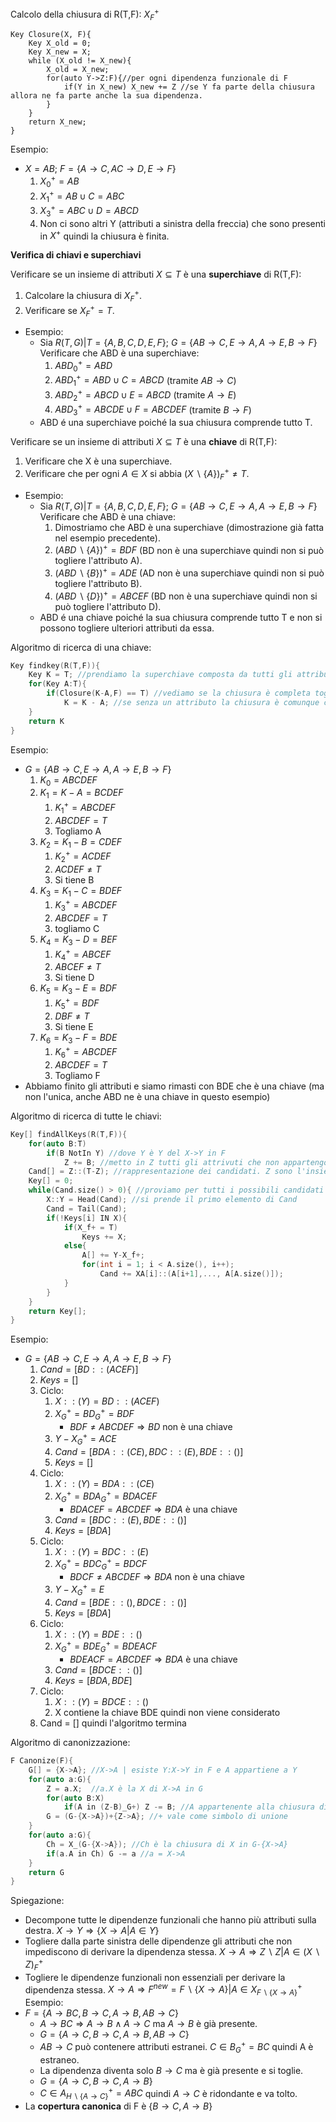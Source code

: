
Calcolo della chiusura di R(T,F): $X^+_F$
```
Key Closure(X, F){
	Key X_old = 0;
	Key X_new = X;
	while (X_old != X_new){
		X_old = X_new;
		for(auto Y->Z:F){//per ogni dipendenza funzionale di F
			if(Y in X_new) X_new += Z //se Y fa parte della chiusura allora ne fa parte anche la sua dipendenza.
		}
	}
	return X_new;
}
```
Esempio:
- $X=AB; ~ F=\{A \rightarrow C, AC \rightarrow D, E \rightarrow F\}$
	1. $X^{+}_{0} = AB$
	2. $X^{+}_{1}= AB\cup C = ABC$
	3. $X^{+}_{3}= ABC\cup D = ABCD$
	4. Non ci sono altri Y (attributi a sinistra della freccia) che sono presenti in $X^{+}$ quindi la chiusura è finita.


**Verifica di chiavi e superchiavi**

Verificare se un insieme di attributi $X \subseteq T$ è una **superchiave** di R(T,F):
1. Calcolare la chiusura di $X^{+}_{F}$.
2. Verificare se $X^{+}_{F} = T$.
- Esempio:
	- Sia $R(T,G)| T=\{A, B, C, D, E, F\}; ~ G=\{AB\rightarrow C, E\rightarrow A, A\rightarrow E, B\rightarrow F\}$ Verificare che ABD è una superchiave:
		1. $ABD^{+}_{0}=ABD$
		2. $ABD^{+}_{1}=ABD\cup C = ABCD$ (tramite $AB\rightarrow C$)
		3. $ABD^{+}_{2}=ABCD \cup E = ABCD$ (tramite $A\rightarrow E$)
		4. $ABD^{+}_{3}=ABCDE \cup F = ABCDEF$  (tramite $B\rightarrow F$)
	- ABD é una superchiave poiché la sua chiusura comprende tutto T.

Verificare se un insieme di attributi $X \subseteq T$ è una **chiave** di R(T,F):
1. Verificare che X è una superchiave.
2. Verificare che per ogni $A\in X$ si abbia $(X\backslash \{A\})^{+}_{F} \neq T$.
- Esempio:
	- Sia $R(T,G)| T=\{A, B, C, D, E, F\}; ~ G=\{AB\rightarrow C, E\rightarrow A, A\rightarrow E, B\rightarrow F\}$ Verificare che ABD è una chiave:
		1. Dimostriamo che ABD è una superchiave (dimostrazione già fatta nel esempio precedente).
		2. $(ABD\backslash \{A\})^{+} = BDF$ (BD non è una superchiave quindi non si può togliere l'attributo A).
		3. $(ABD\backslash \{B\})^{+} = ADE$ (AD non è una superchiave quindi non si può togliere l'attributo B).
		4. $(ABD\backslash \{D\})^{+} = ABCEF$ (BD non è una superchiave quindi non si può togliere l'attributo D).
	- ABD é una chiave poiché la sua chiusura comprende tutto T e non si possono togliere ulteriori attributi da essa.


Algoritmo di ricerca di una chiave:
```c
Key findkey(R(T,F)){
	Key K = T; //prendiamo la superchiave composta da tutti gli attributi
	for(Key A:T){
		if(Closure(K-A,F) == T) //vediamo se la chiusura è completa togliendo mano a mano un attributo alla volta
			K = K - A; //se senza un attributo la chiusura è comunque completa si può togliere quel attributo
	}
	return K
}
```
Esempio:
- $G =\{AB \rightarrow C, E \rightarrow A, A \rightarrow E, B \rightarrow F\}$
	1. $K_{0}= ABCDEF$
	2. $K_{1} = K-A = BCDEF$ 
		1. $K_{1}^{+} = ABCDEF$  
		2. $ABCDEF = T$
		3. Togliamo A
	3. $K_{2} = K_{1} - B = CDEF$
		1. $K_{2}^{+} = ACDEF$
		2. $ACDEF \neq T$
		3. Si tiene B
	4. $K_{3} = K_{1}-C = BDEF$
		1. $K_{3}^{+} = ABCDEF$
		2. $ABCDEF = T$
		3. togliamo C
	5. $K_{4} = K_{3} - D = BEF$
		1. $K_{4}^{+} = ABCEF$
		2. $ABCEF \neq T$
		3. Si tiene D
	6. $K_{5} = K_{3}-E = BDF$
		1. $K_{5}^{+} = BDF$
		2. $DBF \neq T$
		3. Si tiene E
	7. $K_{6} = K_{3}-F = BDE$
		1. $K_{6}^{+} = ABCDEF$
		2. $ABCDEF = T$
		3. Togliamo F
- Abbiamo finito gli attributi e siamo rimasti con BDE che è una chiave (ma non l'unica, anche ABD ne è una chiave in questo esempio)


Algoritmo di ricerca di tutte le chiavi:
```c
Key[] findAllKeys(R(T,F)){
	for(auto B:T)
		if(B NotIn Y) //dove Y è Y del X->Y in F
			Z += B; //metto in Z tutti gli attrivuti che non appartengono alla parte destra di nessuna dipendenza funzionale
	Cand[] = Z::(T-Z); //rappresentazione dei candidati. Z sono l'insieme dei possibili attributi da testare per la chiave (T-Z) l'inisieme dei possibili attributi da aggiungere a Z se Z non è una chiave
	Key[] = 0;
	while(Cand.size() > 0){ //proviamo per tutti i possibili candidati
		X::Y = Head(Cand); //si prende il primo elemento di Cand
		Cand = Tail(Cand);
		if(!Keys[i] IN X){
			if(X_f+ = T)
				Keys += X;
			else{
				A[] += Y-X_f+;
				for(int i = 1; i < A.size(), i++);
					Cand += XA[i]::(A[i+1],..., A[A.size()]);
			}
		}
	}
	return Key[];
}
```
Esempio:
- $G =\{AB \rightarrow C, E \rightarrow A, A \rightarrow E, B \rightarrow F\}$
	1. $Cand = [BD :: (ACEF)]$
	2. $Keys = []$
	3. Ciclo:  
		1. $X :: (Y) = BD :: (ACEF)$
		2. $X_{G}^{+} = BD_{G}^{+} = BDF$ 
			- $BDF \neq ABCDEF \Rightarrow BD$ non è una chiave
		3. $Y-X_{G}^{+} = ACE$ 
		4. $Cand = [BDA :: (CE), BDC :: (E), BDE :: ()]$
		5. $Keys = []$
	4. Ciclo:
		1. $X :: (Y) = BDA :: (CE)$
		2. $X_{G}^{+} = BDA_{G}^{+} = BDACEF$ 
			- $BDACEF = ABCDEF \Rightarrow BDA$ è una chiave
		3. $Cand = [BDC :: (E), BDE :: ()]$
		4. $Keys = [BDA]$
	5. Ciclo:
		1. $X :: (Y) = BDC :: (E)$
		2. $X_{G}^{+} = BDC_{G}^{+} = BDCF$ 
			- $BDCF \neq ABCDEF \Rightarrow BDA$ non è una chiave
		3. $Y-X_{G}^{+} = E$ 
		4. $Cand = [BDE :: (), BDCE :: ()]$
		5. $Keys = [BDA]$
	6. Ciclo:
		1. $X :: (Y) = BDE :: ()$
		2. $X_{G}^{+} = BDE_{G}^{+} = BDEACF$ 
			- $BDEACF = ABCDEF \Rightarrow BDA$ è una chiave
		3. $Cand = [BDCE :: ()]$
		4. $Keys = [BDA, BDE]$
	7. Ciclo:
		1. $X :: (Y) = BDCE :: ()$
		2. X contiene la chiave BDE quindi non viene considerato
	8. Cand = \[] quindi l'algoritmo termina



Algoritmo di canonizzazione:
```cpp
F Canonize(F){
	G[] = {X->A}; //X->A | esiste Y:X->Y in F e A appartiene a Y
	for(auto a:G){
		Z = a.X;  //a.X è la X di X->A in G
		for(auto B:X)
			if(A in (Z-B)_G+) Z -= B; //A appartenente alla chiusura di Z-{B} in G
		G = (G-{X->A})+{Z->A}; //+ vale come simbolo di unione
	}
	for(auto a:G){
		Ch = X_(G-{X->A}); //Ch è la chiusura di X in G-{X->A}
		if(a.A in Ch) G -= a //a = X->A
	}
	return G
}
```
Spiegazione:
- Decompone tutte le dipendenze funzionali che hanno più attributi sulla destra. $X\rightarrow Y \Rightarrow \{X\rightarrow A | A \in Y\}$
- Togliere dalla parte sinistra delle dipendenze gli attributi che non impediscono di derivare la dipendenza stessa. $X\rightarrow A \Rightarrow Z\backslash Z |A \in (X\backslash Z)_{F}^{+}$
- Togliere le dipendenze funzionali non essenziali per derivare la dipendenza stessa. $X\rightarrow A \Rightarrow F^{new}=F\backslash\{X\rightarrow A\}|A \in X_{F\backslash\{X\rightarrow A\}}^+$
Esempio:
- $F = \{A\rightarrow BC, B\rightarrow C, A\rightarrow B, AB\rightarrow C\}$
	- $A\rightarrow BC \Rightarrow A\rightarrow B \wedge A\rightarrow C$ ma $A\rightarrow B$ è già presente.
	- $G = \{A\rightarrow C, B\rightarrow C, A\rightarrow B, AB\rightarrow C\}$
	- $AB\rightarrow C$ può contenere attributi estranei. $C \in B_{G}^{+}=BC$ quindi A è  estraneo. 
	- La dipendenza diventa solo $B \rightarrow C$ ma è già presente e si toglie.
	- $G = \{A\rightarrow C, B\rightarrow C, A\rightarrow B\}$
	- $C \in A_{H\backslash\{A\rightarrow C\}}^{+}= ABC$ quindi $A\rightarrow C$ è ridondante e va tolto.
- La **copertura canonica** di F è $\{B\rightarrow C, A\rightarrow B\}$
